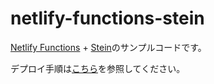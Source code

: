 # netlify-functions-stein

[Netlify Functions](https://docs.netlify.com/functions/overview/) + [Stein](https://steinhq.com/)のサンプルコードです。

デプロイ手順は[こちら](https://kentcdodds.com/blog/super-simple-start-to-netlify-functions)を参照してください。
